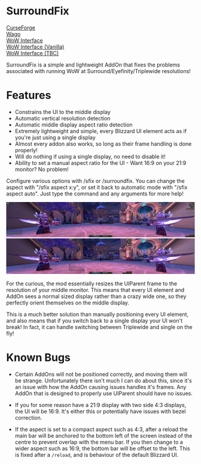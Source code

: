 # SurroundFix
[CurseForge](https://www.curseforge.com/wow/addons/surroundfix)  
[Wago](https://addons.wago.io/addons/surroundfix)  
[WoW Interface](https://www.wowinterface.com/downloads/info25251-SurroundFix.html)  
[WoW Interface (Vanilla)](https://www.wowinterface.com/downloads/info25252-SurroundFixVanilla.html)  
[WoW Interface (TBC)](https://www.wowinterface.com/downloads/info25949-SurroundFixTBC.html)  

SurroundFix is a simple and lightweight AddOn that fixes the problems associated with running WoW at Surround/Eyefinity/Triplewide resolutions!

# Features
- Constrains the UI to the middle display
- Automatic vertical resolution detection
- Automatic middle display aspect ratio detection
- Extremely lightweight and simple, every Blizzard UI element acts as if you're just using a single display
- Almost every addon also works, so long as their frame handling is done properly!
- Will do nothing if using a single display, no need to disable it!
- Ability to set a manual aspect ratio for the UI - Want 16:9 on your 21:9 monitor? No problem!

Configure various options with /sfix or /surroundfix. You can change the aspect with "/sfix aspect x:y", or set it back to automatic mode with "/sfix aspect auto". Just type the command and any arguments for more help!


![Before](Other%20Files/Images/SFix%20Default.jpg)
![After](Other%20Files/Images/SFix%20Fixed.jpg)


For the curious, the mod essentially resizes the UIParent frame to the resolution of your middle monitor. This means that every UI element and AddOn sees a normal sized display rather than a crazy wide one, so they perfectly orient themselves on the middle display.

This is a much better solution than manually positioning every UI element, and also means that if you switch back to a single display your UI won't break! In fact, it can handle switching between Triplewide and single on the fly!


# Known Bugs  
- Certain AddOns will not be positioned correctly, and moving them will be strange. Unfortunately there isn't much I can do about this, since it's an issue with how the AddOn causing issues handles it's frames. Any AddOn that is designed to properly use UIParent should have no issues.

- If you for some reason have a 21:9 display with two side 4:3 displays, the UI will be 16:9. It's either this or potentially have issues with bezel correction.

- If the aspect is set to a compact aspect such as 4:3, after a reload the main bar will be anchored to the bottom left of the screen instead of the centre to prevent overlap with the menu bar. If you then change to a wider aspect such as 16:9, the bottom bar will be offset to the left. This is fixed after a `/reload`, and is behaviour of the default Blizzard UI.
